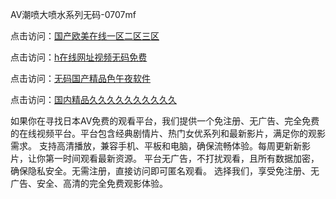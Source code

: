 AV潮喷大喷水系列无码-0707mf

点击访问：<a href="https://tfda.pages.dev/">国产欧美在线一区二区三区</a>

点击访问：<a href="https://bsdf-5f5.pages.dev/">h在线网址视频无码免费</a>

点击访问：<a href="https://cfad.pages.dev/">无码国产精品色午夜软件</a>

点击访问：<a href="https://gfd-5xg.pages.dev/">国内精品久久久久久久久久久久</a>

如果你在寻找日本AV免费的观看平台，我们提供一个免注册、无广告、完全免费的在线视频平台。平台包含经典剧情片、热门女优系列和最新影片，满足你的观影需求。
支持高清播放，兼容手机、平板和电脑，确保流畅体验。每周更新新影片，让你第一时间观看最新资源。
平台无广告，不打扰观看，且所有数据加密，确保隐私安全。无需注册，直接访问即可匿名观看。
选择我们，享受免注册、无广告、安全、高清的完全免费观影体验。

<span style="display:none;">[Canonical link](https://github.com/tr20250707/tr11 ）</span>


